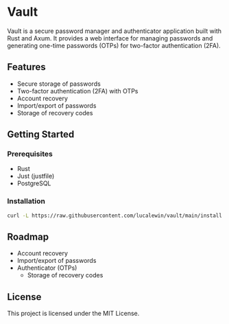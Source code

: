 # Vault

Vault is a secure password manager and authenticator application built with Rust and Axum. It provides a web interface for managing passwords and generating one-time passwords (OTPs) for two-factor authentication (2FA).

## Features

- Secure storage of passwords
- Two-factor authentication (2FA) with OTPs
- Account recovery
- Import/export of passwords
- Storage of recovery codes

## Getting Started

### Prerequisites

- Rust
- Just (justfile)
- PostgreSQL

### Installation

```bash
curl -L https://raw.githubusercontent.com/lucalewin/vault/main/install.sh | sudo bash
```

<!-- 1. Clone the repository:
    ```sh
    git clone https://github.com/lucalewin/vault.git
    cd vault
    ```

2. Set up the database:
    ```sh
    export DATABASE_URL=postgres://user:password@localhost/vault
    ```

3. Run the server:
    ```sh
    just run
    ```

4. Open your browser and navigate to `http://localhost:8000`. -->

## Roadmap

- Account recovery
- Import/export of passwords
- Authenticator (OTPs)
  - Storage of recovery codes

## License

This project is licensed under the MIT License.
